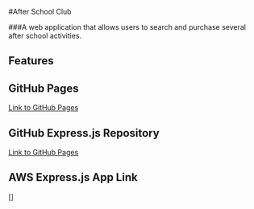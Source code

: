 #After School Club

###A web application that allows users to search and purchase several after school activities. 

## Features

## GitHub Pages

[Link to GitHub Pages](https://jo-costa.github.io/CST3145-CW1-Frontend/)

## GitHub Express.js Repository

[Link to GitHub Pages](https://jo-costa.github.io/CST3145-CW1-Frontend/)

## AWS Express.js App Link

[]
